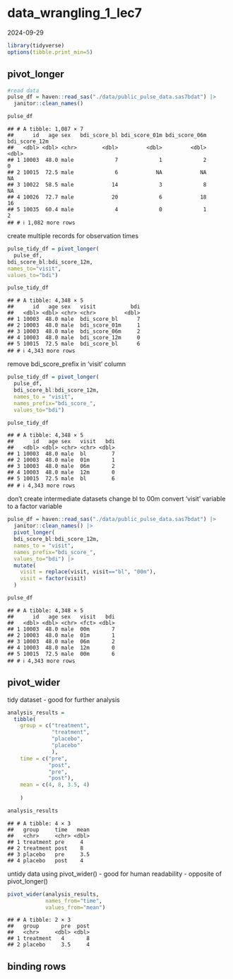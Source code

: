 data_wrangling_1_lec7
================
2024-09-29

``` r
library(tidyverse)
options(tibble.print_min=5)
```

## pivot_longer

``` r
#read data
pulse_df = haven::read_sas("./data/public_pulse_data.sas7bdat") |>
  janitor::clean_names()

pulse_df
```

    ## # A tibble: 1,087 × 7
    ##      id   age sex   bdi_score_bl bdi_score_01m bdi_score_06m bdi_score_12m
    ##   <dbl> <dbl> <chr>        <dbl>         <dbl>         <dbl>         <dbl>
    ## 1 10003  48.0 male             7             1             2             0
    ## 2 10015  72.5 male             6            NA            NA            NA
    ## 3 10022  58.5 male            14             3             8            NA
    ## 4 10026  72.7 male            20             6            18            16
    ## 5 10035  60.4 male             4             0             1             2
    ## # ℹ 1,082 more rows

create multiple records for observation times

``` r
pulse_tidy_df = pivot_longer(
  pulse_df, 
bdi_score_bl:bdi_score_12m, 
names_to="visit",
values_to="bdi")

pulse_tidy_df
```

    ## # A tibble: 4,348 × 5
    ##      id   age sex   visit           bdi
    ##   <dbl> <dbl> <chr> <chr>         <dbl>
    ## 1 10003  48.0 male  bdi_score_bl      7
    ## 2 10003  48.0 male  bdi_score_01m     1
    ## 3 10003  48.0 male  bdi_score_06m     2
    ## 4 10003  48.0 male  bdi_score_12m     0
    ## 5 10015  72.5 male  bdi_score_bl      6
    ## # ℹ 4,343 more rows

remove bdi_score_prefix in ‘visit’ column

``` r
pulse_tidy_df = pivot_longer(
  pulse_df,
  bdi_score_bl:bdi_score_12m, 
  names_to = "visit",
  names_prefix="bdi_score_",
  values_to="bdi")

pulse_tidy_df
```

    ## # A tibble: 4,348 × 5
    ##      id   age sex   visit   bdi
    ##   <dbl> <dbl> <chr> <chr> <dbl>
    ## 1 10003  48.0 male  bl        7
    ## 2 10003  48.0 male  01m       1
    ## 3 10003  48.0 male  06m       2
    ## 4 10003  48.0 male  12m       0
    ## 5 10015  72.5 male  bl        6
    ## # ℹ 4,343 more rows

don’t create intermediate datasets change bl to 00m convert ‘visit’
variable to a factor variable

``` r
pulse_df = haven::read_sas("./data/public_pulse_data.sas7bdat") |>
  janitor::clean_names() |> 
  pivot_longer(
  bdi_score_bl:bdi_score_12m, 
  names_to = "visit",
  names_prefix="bdi_score_",
  values_to="bdi") |>
  mutate(
    visit = replace(visit, visit=="bl", "00m"),
    visit = factor(visit)
  )

pulse_df
```

    ## # A tibble: 4,348 × 5
    ##      id   age sex   visit   bdi
    ##   <dbl> <dbl> <chr> <fct> <dbl>
    ## 1 10003  48.0 male  00m       7
    ## 2 10003  48.0 male  01m       1
    ## 3 10003  48.0 male  06m       2
    ## 4 10003  48.0 male  12m       0
    ## 5 10015  72.5 male  00m       6
    ## # ℹ 4,343 more rows

## pivot_wider

tidy dataset - good for further analysis

``` r
analysis_results = 
  tibble(
    group = c("treatment",
              "treatment",
              "placebo",
              "placebo"
              ),
    time = c("pre",
             "post",
             "pre",
             "post"),
    mean = c(4, 8, 3.5, 4)
      
    )

analysis_results
```

    ## # A tibble: 4 × 3
    ##   group     time   mean
    ##   <chr>     <chr> <dbl>
    ## 1 treatment pre     4  
    ## 2 treatment post    8  
    ## 3 placebo   pre     3.5
    ## 4 placebo   post    4

untidy data using pivot_wider() - good for human readability - opposite
of pivot_longer()

``` r
pivot_wider(analysis_results, 
            names_from="time",
            values_from="mean")
```

    ## # A tibble: 2 × 3
    ##   group       pre  post
    ##   <chr>     <dbl> <dbl>
    ## 1 treatment   4       8
    ## 2 placebo     3.5     4

## binding rows
